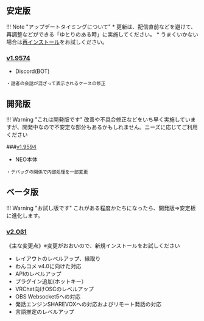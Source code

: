 ## 安定版
!!! Note "アップデートタイミングについて"
    * 更新は、配信直前などを避けて、再調整などができる「ゆとりのある時」に実施してください。
    * うまくいかない場合は[再インストール](qa/reinstall.md)をお試しください。

### [v1.9574](https://machanbazaar.com/wp-content/uploads/2022/07/YNCneo_v1.9574.zip)
* Discord(BOT)
```
・話者の会話が混ざって表示されるケースの修正
```

## 開発版
!!! Warning "これは開発版です"
    改善や不具合修正などをいち早く実施していますが、開発中なので不安定な部分もあるかもしれません。ニーズに応じてご利用ください

###[v1.9594](https://machanbazaar.com/wp-content/uploads/2022/08/YNCneo_v1.9594.zip)
* NEO本体
```
・デバッグの関係で内部処理を一部変更
```

## ベータ版
!!! Warning "お試し版です"
    これがある程度かたちになったら、開発版⇒安定板に進化します。

### [v2.0β1](https://machanbazaar.com/wp-content/uploads/2022/09/YNCneo_v2.0beta1.zip)

《主な変更点》※変更がおおいので、新規インストールをお試しください
* レイアウトのレベルアップ、縁取り
* わんコメ v4.0に向けた対応
* APIのレベルアップ
* プラグイン追加(ホットキー）
* VRChat向けOSCのレベルアップ
* OBS Websocket5への対応
* 発話エンジンSHAREVOXへの対応およびリモート発話の対応
* 言語推定のレベルアップ

